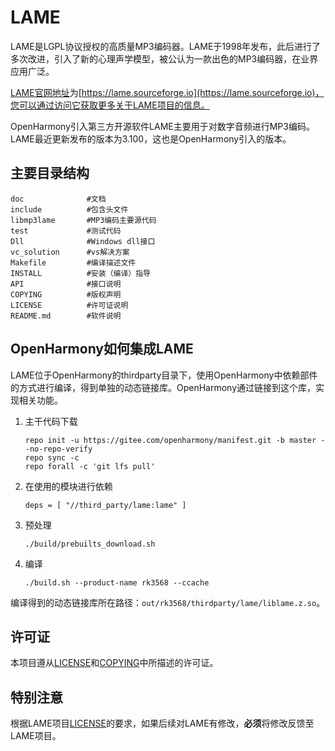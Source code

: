 # LAME

LAME是LGPL协议授权的高质量MP3编码器。LAME于1998年发布，此后进行了多次改进，引入了新的心理声学模型，被公认为一款出色的MP3编码器，在业界应用广泛。

[LAME官网地址](https://lame.sourceforge.io)为[https://lame.sourceforge.io](https://lame.sourceforge.io)，您可以通过访问它获取更多关于LAME项目的信息。

OpenHarmony引入第三方开源软件LAME主要用于对数字音频进行MP3编码。LAME最近更新发布的版本为3.100，这也是OpenHarmony引入的版本。

## 主要目录结构

```
doc              #文档
include          #包含头文件
libmp3lame       #MP3编码主要源代码
test             #测试代码
Dll              #Windows dll接口
vc_solution      #vs解决方案
Makefile         #编译描述文件
INSTALL          #安装（编译）指导
API              #接口说明
COPYING          #版权声明
LICENSE          #许可证说明
README.md        #软件说明
```

## OpenHarmony如何集成LAME

LAME位于OpenHarmony的thirdparty目录下，使用OpenHarmony中依赖部件的方式进行编译，得到单独的动态链接库。OpenHarmony通过链接到这个库，实现相关功能。

1. 主干代码下载
   ```
   repo init -u https://gitee.com/openharmony/manifest.git -b master --no-repo-verify
   repo sync -c
   repo forall -c 'git lfs pull'
   ```
2. 在使用的模块进行依赖
   ```
   deps = [ "//third_party/lame:lame" ]
   ```
3. 预处理
   ```
   ./build/prebuilts_download.sh
   ```
4. 编译
   ```
   ./build.sh --product-name rk3568 --ccache
   ```
编译得到的动态链接库所在路径：`out/rk3568/thirdparty/lame/liblame.z.so`。

## 许可证

本项目遵从[LICENSE](https://gitee.com/openharmony-sig/third_party_lame/blob/master/LICENSE)和[COPYING](https://gitee.com/openharmony-sig/third_party_lame/blob/master/COPYING)中所描述的许可证。

## 特别注意

根据LAME项目[LICENSE](https://gitee.com/openharmony-sig/third_party_lame/blob/master/LICENSE)的要求，如果后续对LAME有修改，**必须**将修改反馈至LAME项目。